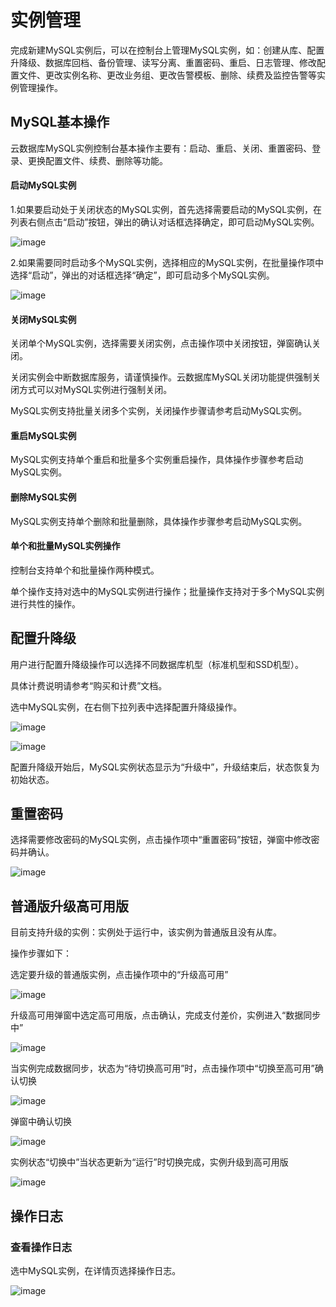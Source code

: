 # 实例管理



完成新建MySQL实例后，可以在控制台上管理MySQL实例，如：创建从库、配置升降级、数据库回档、备份管理、读写分离、重置密码、重启、日志管理、修改配置文件、更改实例名称、更改业务组、更改告警模板、删除、续费及监控告警等实例管理操作。

## MySQL基本操作

云数据库MySQL实例控制台基本操作主要有：启动、重启、关闭、重置密码、登录、更换配置文件、续费、删除等功能。

#### 启动MySQL实例

1.如果要启动处于关闭状态的MySQL实例，首先选择需要启动的MySQL实例，在列表右侧点击“启动”按钮，弹出的确认对话框选择确定，即可启动MySQL实例。

![image](/images/v4-001.png)

2.如果需要同时启动多个MySQL实例，选择相应的MySQL实例，在批量操作项中选择“启动”，弹出的对话框选择“确定”，即可启动多个MySQL实例。

![image](/images/v4-002.png)

#### 关闭MySQL实例

关闭单个MySQL实例，选择需要关闭实例，点击操作项中关闭按钮，弹窗确认关闭。

关闭实例会中断数据库服务，请谨慎操作。云数据库MySQL关闭功能提供强制关闭方式可以对MySQL实例进行强制关闭。

MySQL实例支持批量关闭多个实例，关闭操作步骤请参考启动MySQL实例。

#### 重启MySQL实例

MySQL实例支持单个重启和批量多个实例重启操作，具体操作步骤参考启动MySQL实例。

#### 删除MySQL实例

MySQL实例支持单个删除和批量删除，具体操作步骤参考启动MySQL实例。

#### 单个和批量MySQL实例操作

控制台支持单个和批量操作两种模式。

单个操作支持对选中的MySQL实例进行操作；批量操作支持对于多个MySQL实例进行共性的操作。

## 配置升降级

用户进行配置升降级操作可以选择不同数据库机型（标准机型和SSD机型）。

具体计费说明请参考“购买和计费”文档。

选中MySQL实例，在右侧下拉列表中选择配置升降级操作。

![image](/images/升降级01.png)

![image](/images/升降级02.png)

配置升降级开始后，MySQL实例状态显示为“升级中”，升级结束后，状态恢复为初始状态。

## 重置密码

选择需要修改密码的MySQL实例，点击操作项中“重置密码”按钮，弹窗中修改密码并确认。

![image](/images/mysqlpassword.png)

## 普通版升级高可用版

目前支持升级的实例：实例处于运行中，该实例为普通版且没有从库。

操作步骤如下：

选定要升级的普通版实例，点击操作项中的“升级高可用”

![image](/images/image0.png)

升级高可用弹窗中选定高可用版，点击确认，完成支付差价，实例进入“数据同步中”

![image](/images/image1.png)

当实例完成数据同步，状态为“待切换高可用”时，点击操作项中“切换至高可用”确认切换

![image](/images/image2.png)

弹窗中确认切换

![image](/images/image3.png)

实例状态“切换中”当状态更新为“运行”时切换完成，实例升级到高可用版

![image](/images/image4.png)

## 操作日志

### 查看操作日志

选中MySQL实例，在详情页选择操作日志。

![image](/images/操作日志.png)
